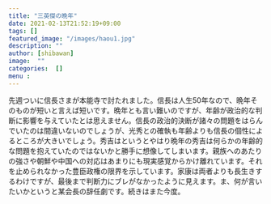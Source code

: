 ```yaml
---
title: "三英傑の晩年"
date: 2021-02-13T21:52:19+09:00
tags: []
featured_image: "/images/haou1.jpg"
description: ""
author: [shibawan]
image:  ""
categories:  []
menu :
---
```

先週ついに信長さまが本能寺で討たれました。信長は人生50年なので、晩年そのものが短いと言えば短いです。晩年とも言い難いのですが、年齢が政治的な判断に影響を与えていたとは思えません。信長の政治的決断が諸々の問題をはらんでいたのは間違いないのでしょうが、光秀との確執も年齢よりも信長の個性によるところが大きいでしょう。秀吉はというとやはり晩年の秀吉は何らかの年齢的な問題を抱えていたのではないかと勝手に想像してしまいます。親族へのあたりの強さや朝鮮や中国への対応はあまりにも現実感覚からかけ離れています。それを止められなかった豊臣政権の限界を示しています。家康は両者よりも長生きするわけですが、最後まで判断力にブレがなかったように見えます。ま、何が言いたいかというと某会長の辞任劇です。続きはまた今度。
